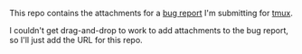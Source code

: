 This repo contains the attachments for a
[bug report](https://github.com/tmux/tmux/issues/1996)
I'm submitting for
[tmux](https://github.com/tmux/tmux/).

I couldn't get drag-and-drop to work to add attachments to the bug
report, so I'll just add the URL for this repo.
